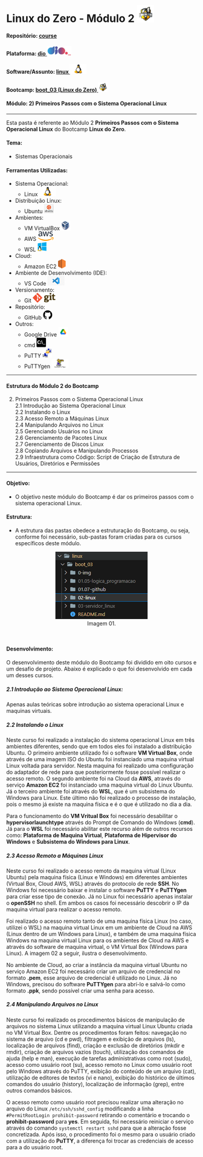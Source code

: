 # Linux do Zero - Módulo 2   <img src="../0-img/logo_boot.png" alt="boot_03" width="auto" height="45">

#### Repositório: [course](../../../../)   
#### Plataforma: <a href="../../../">dio   <img src="../../../../0-outros/logos/plataforma/dio.jpeg" alt="dio" width="auto" height="25"></a>   
#### Software/Assunto: <a href="../../">linux   <img src="../../../../0-outros/logos/software/linux.png" alt="linux" width="auto" height="25"></a>
#### Bootcamp: <a href="../">boot_03 (Linux do Zero)   <img src="../0-img/logo_boot.png" alt="boot_03" width="auto" height="25"></a>
#### Módulo: 2) Primeiros Passos com o Sistema Operacional Linux

---

Esta pasta é referente ao Módulo 2 **Primeiros Passos com o Sistema Operacional Linux** do Bootcamp **Linux do Zero**.

#### Tema:
- Sistemas Operacionais

#### Ferramentas Utilizadas:
- Sistema Operacional: 
  - Linux   <img src="../../../../0-outros/logos/software/linux.png" alt="linux" width="auto" height="25">
- Distribuição Linux: 
  - Ubuntu <img src="../../../../0-outros/logos/software/ubuntu.webp" alt="ubuntu" width="auto" height="25">
- Ambientes: 
  - VM VirtualBox <img src="../../../../0-outros/logos/software/vm_virtualbox.png" alt="vm_virtualbox" width="auto" height="25">
  - AWS <img src="../../../../0-outros/logos/software/aws.png" alt="aws" width="auto" height="25">
  - WSL <img src="../../../../0-outros/logos/software/wsl.svg" alt="wsl" width="auto" height="25">
- Cloud:
  - Amazon EC2   <img src="../../../../0-outros/logos/software/aws_ec2.png" alt="amazon_ec2" width="auto" height="25">
- Ambiente de Desenvolvimento (IDE):
  - VS Code   <img src="../../../../0-outros/logos/software/vscode.png" alt="vscode" width="auto" height="25">
- Versionamento: 
  - Git   <img src="../../../../0-outros/logos/software/git.png" alt="git" width="auto" height="25">
- Repositório:
  - GitHub   <img src="../../../../0-outros/logos/software/github.png" alt="github" width="auto" height="25">
- Outros:
  - Google Drive <img src="../../../../0-outros/logos/software/google_drive.png" alt="google_drive" width="auto" height="25">
  - cmd <img src="../../../../0-outros/logos/software/cmd_prompt.png" alt="cmd" width="auto" height="25">
  - PuTTY <img src="../../../../0-outros/logos/software/putty.png" alt="wsl" width="auto" height="25">
  - PuTTYgen <img src="../../../../0-outros/logos/software/puttygen.png" alt="wsl" width="auto" height="25">

---

#### Estrutura do Módulo 2 do Bootcamp
2) Primeiros Passos com o Sistema Operacional Linux   
  2.1 Introdução ao Sistema Operacional Linux   
  2.2 Instalando o Linux   
  2.3 Acesso Remoto a Máquinas Linux   
  2.4 Manipulando Arquivos no Linux   
  2.5 Gerenciando Usuários no Linux   
  2.6 Gerenciamento de Pacotes Linux   
  2.7 Gerenciamento de Discos Linux   
  2.8 Copiando Arquivos e Manipulando Processos   
  2.9 Infraestrutura como Código: Script de Criação de Estrutura de Usuários, Diretórios e Permissões   

---

#### Objetivo:
- O objetivo neste módulo do Bootcamp é dar os primeiros passos com o sistema operacional Linux.

#### Estrutura:
- A estrutura das pastas obedece a estruturação do Bootcamp, ou seja, conforme foi necessário, sub-pastas foram criadas para os cursos específicos deste módulo. 

<div align="Center"><figure>
    <img src="../0-img/img01.PNG" alt="img01"><br>
    <figcaption>Imagem 01.</figcaption>
</figure></div><br>

#### Desenvolvimento:
O desenvolvimento deste módulo do Bootcamp foi dividido em oito cursos e um desafio de projeto. Abaixo é explicado o que foi desenvolvido em cada um desses cursos.

  ##### 2.1 Introdução ao Sistema Operacional Linux:
  Apenas aulas teóricas sobre introdução ao sistema operacional Linux e maquinas virtuais.
  
  ##### 2.2 Instalando o Linux
  Neste curso foi realizado a instalação do sistema operacional Linux em três ambientes diferentes, sendo que em todos eles foi instalado a distribuição Ubuntu. O primeiro ambiente utilizado foi o software **VM Virtual Box**, onde através de uma imagem ISO do Ubuntu foi instanciado uma maquina virtual Linux voltada para servidor. Nesta maquina foi realizado uma configuração do adaptador de rede para que posteriormente fosse possível realizar o acesso remoto. O segundo ambiente foi na Cloud da **AWS**, através do serviço **Amazon EC2** foi instanciado uma maquina virtual do Linux Ubuntu. Já o terceiro ambiente foi através do **WSL**, que é um subsistema do Windows para Linux. Este último não foi realizado o processo de instalação, pois o mesmo já existe na maquina física e é o que é utilizado no dia a dia.

  Para o funcionamento do **VM Vritual Box** foi necessário desabilitar o **hypervisorlaunchtype** através do Prompt de Comando do Windows (**cmd**). Já para o **WSL** foi necessário abilitar este recurso além de outros recursos como: **Plataforma de Maquina Virtual**, **Plataforma de Hipervisor do Windows** e **Subsistema do Windows para Linux**.

  ##### 2.3 Acesso Remoto a Máquinas Linux
  Neste curso foi realizado o acesso remoto da maquina virtual (Linux Ubuntu) pela maquina física (Linux e Windows) em diferentes ambientes (Virtual Box, Cloud AWS, WSL) através do protocolo de rede **SSH**. No Windows foi necessário baixar e instalar o software **PuTTY** e **PuTTYgen** para criar esse tipo de conexão. Já no Linux foi necessário apenas instalar o **openSSH** no shell. Em ambos os casos foi necessário descobrir o IP da maquina virtual para realizar o acesso remoto.
       
  Foi realizado o acesso remoto tanto de uma maquina física Linux (no caso, utilizei o WSL) na maquina virtual Linux em um ambiente de Cloud na AWS (Linux dentro de um Windows para Linux), e também de uma maquina física Windows na maquina virtual Linux para os ambientes de Cloud na AWS e através do software de maquina virtual, o VM Virtual Box (Windows para Linux). A imagem 02 a seguir, ilustra o desenvolvimento.
       
  No ambiente de Cloud, ao criar a instância da maquina virtual Ubuntu no serviço Amazon EC2 foi necessário criar um arquivo de credencial no formato **.pem**, esse arquivo de credencial é utilizado no Linux. Já no Windows, precisou do software **PuTTYgen** para abrí-lo e salvá-lo como formato **.ppk**, sendo possível criar uma senha para acesso.

  ##### 2.4 Manipulando Arquivos no Linux
  Neste curso foi realizado os procedimentos básicos de manipulação de arquivos no sistema Linux utilizando a maquina virtual Linux Ubuntu criada no VM Virtual Box. Dentre os procedimentos foram feitos: navegação no sistema de arquivo (cd e pwd), filtragem e exibição de arquivos (ls), localização de arquivos (find), criação e exclusão de diretórios (mkdir e rmdir), criação de arquivos vazios (touch), utilização dos comandos de ajuda (help e man), execução de tarefas administrativas como root (sudo), acesso como usuário root (su), acesso remoto no Linux como usuário root pelo Windows através do PuTTY, exibição do conteúdo de um arquivo (cat), utilização de editores de textos (vi e nano), exibição do histórico de últimos comandos do usuário (history), localização de informação (grep), entre outros comandos básicos.

  O acesso remoto como usuário root precisou realizar uma alteração no arquivo do Linux `/etc/ssh/sshd_config` modificando a linha `#PermitRootLogin prohibit-password` retirando o comentário e trocando o **prohibit-password** para **yes**. Em seguida, foi necessário reiniciar o serviço através do comando `systemctl restart sshd` para que a alteração fosse concretizada. Após isso, o procedimento foi o mesmo para o usuário criado com a utilização do **PuTTY**, a diferença foi trocar as credenciais de acesso para a do usuário root.

